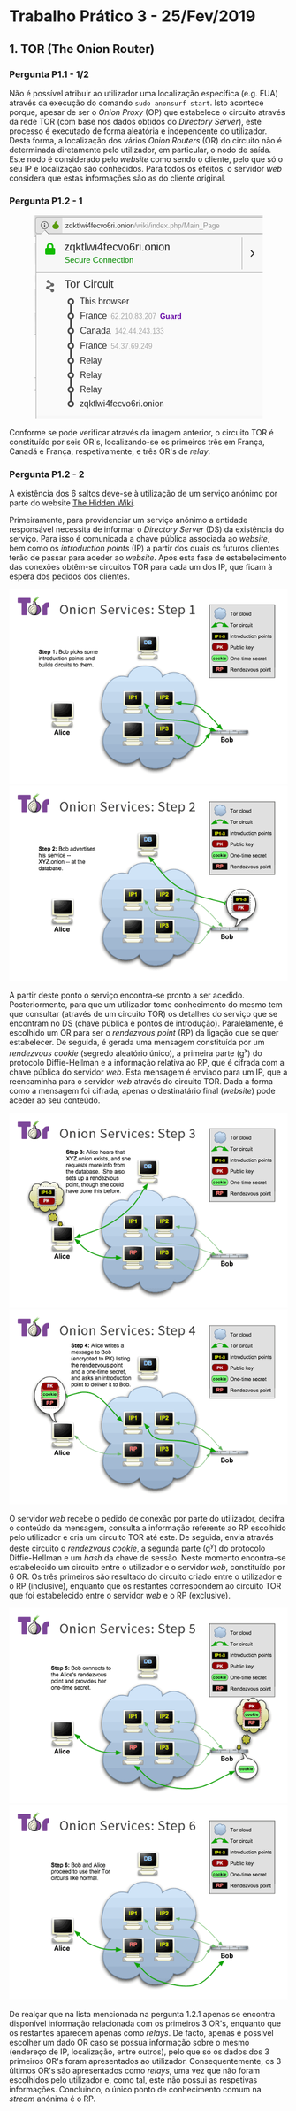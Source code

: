 # Trabalho Prático 3 - 25/Fev/2019

## 1. TOR (The Onion Router)

### Pergunta P1.1 - 1/2

Não é possível atribuir ao utilizador uma localização específica (e.g. EUA) através da execução do comando `sudo anonsurf start`. Isto acontece porque, apesar de ser o *Onion Proxy* (OP) que estabelece o circuito através da rede TOR (com base nos dados obtidos do *Directory Server*), este processo é executado de forma aleatória e independente do utilizador. Desta forma, a localização dos vários *Onion Routers* (OR) do circuito não é determinada diretamente pelo utilizador, em particular, o nodo de saída. Este nodo é considerado pelo *website* como sendo o cliente, pelo que só o seu IP e localização são conhecidos. Para todos os efeitos, o servidor *web* considera que estas informações são as do cliente original.

### Pergunta P1.2 - 1

<p align="center">
	<img src="./images/circuito_tor.png">
</p>

Conforme se pode verificar através da imagem anterior, o circuito TOR é constituído por seis OR's, localizando-se os primeiros três em França, Canadá e França, respetivamente, e três OR's de *relay*.

### Pergunta P1.2 - 2

A existência dos 6 saltos deve-se à utilização de um serviço anónimo por parte do website [The Hidden Wiki](http://zqktlwi4fecvo6ri.onion/wiki/index.php/Main_Page).

Primeiramente, para providenciar um serviço anónimo a entidade responsável necessita de informar o *Directory Server* (DS) da existência do serviço. Para isso é comunicada a chave pública associada ao *website*, bem como os *introduction points* (IP) a partir dos quais os futuros clientes terão de passar para aceder ao *website*. Após esta fase de estabelecimento das conexões obtêm-se circuitos TOR para cada um dos IP, que ficam à espera dos pedidos dos clientes.

<p align="center">
	<img src="./images/tor-onion-services-1.png">
	<img src="./images/tor-onion-services-2.png">
</p>


A partir deste ponto o serviço encontra-se pronto a ser acedido. Posteriormente, para que um utilizador tome conhecimento do mesmo tem que consultar (através de um circuito TOR) os detalhes do serviço que se encontram no DS (chave pública e pontos de introdução). Paralelamente, é escolhido um OR para ser o *rendezvous point* (RP) da ligação que se quer estabelecer. De seguida, é gerada uma mensagem constituída por um *rendezvous cookie* (segredo aleatório único), a primeira parte (g<sup>x</sup>) do protocolo Diffie-Hellman e a informação relativa ao RP, que é cifrada com a chave pública do servidor *web*. Esta mensagem é enviado para um IP, que a reencaminha para o servidor *web* através do circuito TOR. Dada a forma como a mensagem foi cifrada, apenas o destinatário final (*website*) pode aceder ao seu conteúdo.

<p align="center">
	<img src="./images/tor-onion-services-3.png">
	<img src="./images/tor-onion-services-4.png">
</p>


O servidor *web* recebe o pedido de conexão por parte do utilizador, decifra o conteúdo da mensagem, consulta a informação referente ao RP escolhido pelo utilizador e cria um circuito TOR até este. De seguida, envia através deste circuito o *rendezvous cookie*, a segunda parte (g<sup>y</sup>) do protocolo Diffie-Hellman e um *hash* da chave de sessão. Neste momento encontra-se estabelecido um circuito entre o utilizador e o servidor *web*, constituído por 6 OR. Os três primeiros são resultado do circuito criado entre o utilizador e o RP (inclusive), enquanto que os restantes correspondem ao circuito TOR que foi estabelecido entre o servidor *web* e o RP (exclusive).

<p align="center">
	<img src="./images/tor-onion-services-5.png">
	<img src="./images/tor-onion-services-6.png">
</p>


De realçar que na lista mencionada na pergunta 1.2.1 apenas se encontra disponível informação relacionada com os primeiros 3 OR's, enquanto que os restantes aparecem apenas como *relays*. De facto, apenas é possível escolher um dado OR caso se possua informação sobre o mesmo (endereço de IP, localização, entre outros), pelo que só os dados dos 3 primeiros OR's foram apresentados ao utilizador. Consequentemente, os 3 últimos OR's são apresentados como *relays*, uma vez que não foram escolhidos pelo utilizador e, como tal, este não possui as respetivas informações. Concluindo, o único ponto de conhecimento comum na *stream* anónima é o RP.
